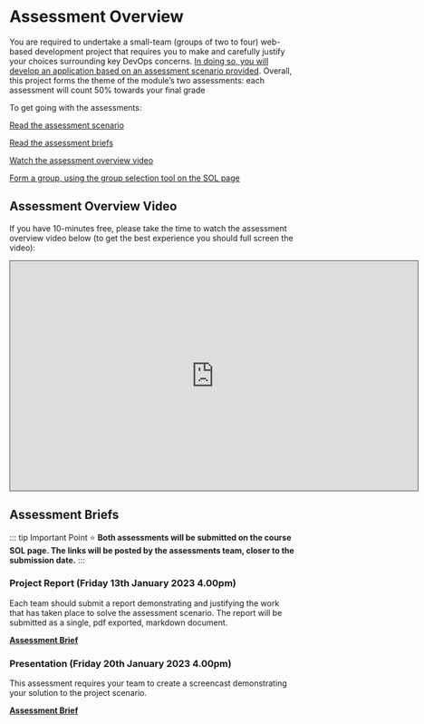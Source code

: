 # Assessment Overview

You are required to undertake a small-team (groups of two to four) web-based development project that requires you to make and carefully justify your choices surrounding key DevOps concerns. [In doing so, you will develop an application based on an assessment scenario provided](scenario). Overall, this project forms the theme of the module’s two assessments: each assessment will count 50% towards your final grade


To get going with the assessments:

[Read the assessment scenario](./scenario)

[Read the assessment briefs](#assessment-briefs) 

[Watch the assessment overview video](#assessment-overview-video) 

[Form a group, using the group selection tool on the SOL page](https://learn.solent.ac.uk/course/view.php?id=48502&section=5) 


## Assessment Overview Video 

If you have 10-minutes free, please take the time to watch the assessment overview video below (to get the best experience you should full screen the video): 

<iframe src="https://solent.cloud.panopto.eu/Panopto/Pages/Embed.aspx?id=d44b58b3-8cb0-44ae-b2bf-af1100dafaf5&amp;autoplay=false&amp;offerviewer=true&amp;showtitle=true&amp;showbrand=true&amp;captions=true&amp;interactivity=all" height="405" width="720" style="border: 1px solid #464646;" allowfullscreen="" allow="autoplay"></iframe>

## Assessment Briefs
::: tip Important Point
:star:
**Both assessments will be submitted on the course SOL page. The links will be posted by the assessments team, closer to the submission date.**
:::
### Project Report (Friday 13th January 2023 4.00pm)

Each team should submit a report demonstrating and justifying the work that has taken place to solve the assessment scenario. The report will be submitted as a single, pdf exported, markdown document. 

**[Assessment Brief](/devops_2022_2023_notes/assessment_1_project_report_brief.pdf)**

### Presentation (Friday 20th January 2023 4.00pm)

This assessment requires your team to create a screencast demonstrating your solution to the project scenario. 

**[Assessment Brief](/devops_2022_2023_notes/assessment_2_presentation_brief.pdf)**


